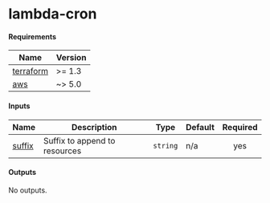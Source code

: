 # lambda-cron

<!-- BEGINNING OF PRE-COMMIT-TERRAFORM DOCS HOOK -->
#### Requirements

| Name | Version |
|------|---------|
| <a name="requirement_terraform"></a> [terraform](#requirement\_terraform) | >= 1.3 |
| <a name="requirement_aws"></a> [aws](#requirement\_aws) | ~> 5.0 |

#### Inputs

| Name | Description | Type | Default | Required |
|------|-------------|------|---------|:--------:|
| <a name="input_suffix"></a> [suffix](#input\_suffix) | Suffix to append to resources | `string` | n/a | yes |

#### Outputs

No outputs.
<!-- END OF PRE-COMMIT-TERRAFORM DOCS HOOK -->
